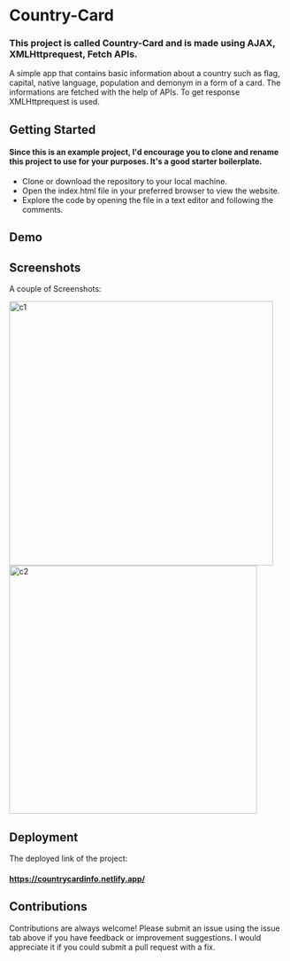 # Country-Card

### This project is called Country-Card and is made using AJAX, XMLHttprequest, Fetch APIs.

A simple app that contains basic information about a country such as flag, capital, native language, population and demonym in a form of a card. The informations are fetched with the help of APIs. To get response XMLHttprequest is used. 

## Getting Started

#### Since this is an example project, I'd encourage you to clone and rename this project to use for your purposes. It's a good starter boilerplate.

* Clone or download the repository to your local machine.
* Open the index.html file in your preferred browser to view the website.
* Explore the code by opening the file in a text editor and following the comments.

## Demo
## Screenshots

A couple of Screenshots:


<img width="477" alt="c1" src="https://user-images.githubusercontent.com/112818778/220151644-e0128a23-40fb-4d7f-848a-e9b02062e551.png">


<img width="448" alt="c2" src="https://user-images.githubusercontent.com/112818778/220151691-5b696e4d-1c30-4e5c-89a4-f92e4a51fa83.png">


## Deployment

The deployed link of the project: 
#### https://countrycardinfo.netlify.app/

## Contributions

Contributions are always welcome! Please submit an issue using the issue tab above if you have feedback or improvement suggestions. I would appreciate it if you could submit a pull request with a fix.
